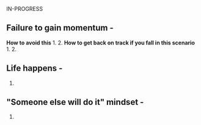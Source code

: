 IN-PROGRESS

## Failure to gain momentum -  

**How to avoid this**
1. 
2. 
**How to get back on track if you fall in this scenario**
1. 
2. 

## Life happens - 
1. 
## "Someone else will do it" mindset - 
1. 

